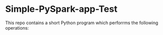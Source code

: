 # Simple-PySpark-app-Test
This repo contains a short Python program which perforrms the following operations:
